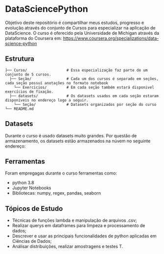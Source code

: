 # DataSciencePython
Objetivo deste repositório é compartilhar meus estudos, progresso e evolução através do conjunto de Cursos para especializar na aplicação de DataScience.
O curso é oferecido pela Universidade de Michigan através da plataforma do Coursera em: https://www.coursera.org/specializations/data-science-python


## Estrutura
```
├── Curso/                  # Essa especialização faz parte de um conjunto de 5 cursos.
  ├── Seção/                # Cada um dos cursos é separado em seções, cada seção possuí anotações no formato notebook
    └── Exercicios/         # Em cada seção também estará disponivel exercícios de fixação.
  ├── datasets/             # Os datasets usados em cada seção estaram disponíveis no endereço logo a seguir.
    └── Seção/              # Datasets organizados por seção do curso
└── README.md
```

## Datasets
Durante o curso é usado datasets muito grandes. Por questão de armazenamento, os datasets estão armazenados na núvem no seguinte endereço: 

## Ferramentas
Foram empregagas durante o curso ferramentas como:
  *  python 3.8
  *  Jupyter Notebooks
  *  Bibliotecas: numpy, regex, pandas, seaborn

## Tópicos de Estudo
  * Técnicas de funções lambda e manipulação de arquivos .csv;
  * Realizar querys em dataframes para limpeza e processamento de dados;
  * Descrever e usar as principais funcionalidades de python aplicadas em Ciências de Dados;
  * Análisar distribuições, realizar amostragens e testes T.
